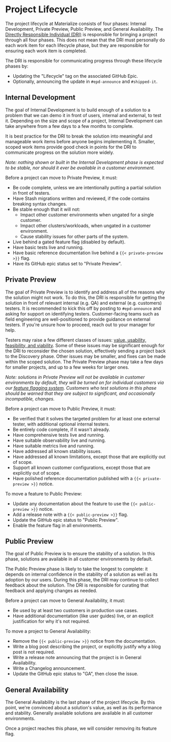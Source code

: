 # Project Lifecycle

The project lifecycle at Materialize consists of four phases:
Internal Development, Private Preview, Public Preview, and General
Availability. The [Directly Responsible Individual (DRI)](./project-management.md)
is responsible for bringing a project through all four phases.
This does not mean that the DRI must personally do each work item
for each lifecycle phase, but they are responsible for ensuring
each work item is completed.

The DRI is responsible for communicating progress through these
lifecycle phases by:

- Updating the "Lifecycle" tag on the associated GitHub Epic.
- Optionally, announcing the update in `#epd-announce` and
  `#shipped-it`.

## Internal Development

The goal of Internal Development is to build enough of a solution
to a problem that we can demo it in front of users, internal and external,
to test it. Depending on the size and scope of a project,
Internal Development can take anywhere from a few days to a few months to complete.

It is best practice for the DRI to break the solution into meaningful
and manageable work items before anyone begins implementing it.
Smaller, scoped work items provide good check in points for the
DRI to communicate progress on the solution more widely.

_Note: nothing shown or built in the Internal Development phase is
expected to be stable, nor should it ever be available in a customer environment._

Before a project can move to Private Preview, it must:

- Be code complete, unless we are intentionally putting a
  partial solution in front of testers.
- Have Stash migrations written and reviewed, if the code contains
  breaking syntax changes.
- Be stable enough that it will not:
    - Impact other customer environments when ungated for a single customer.
    - Impact other clusters/workloads, when ungated in a customer environment.
    - Cause stability issues for other parts of the system.
- Live behind a gated feature flag (disabled by default).
- Have basic tests live and running.
- Have basic reference documentation live behind a `{{< private-preview >}}` flag.
- Have its GitHub epic status set to "Private Preview".

## Private Preview

The goal of Private Preview is to identify and address all of
the reasons why the solution might not work. To do this, the
DRI is responsible for getting the solution in front of relevant
internal (e.g. QA) and external (e.g. customers) testers.
It is recommended to kick this off by posting to `#epd-announce`
and asking for support on identifying testers. Customer-facing
teams such as field engineering are well-positioned to provide
guidance on external testers. If you're unsure how to proceed,
reach out to your manager for help.

Testers may raise a few different classes of issues:
[value, usability, feasibility, and viability](https://www.svpg.com/four-big-risks/).
Some of these issues may be significant enough for the DRI to
reconsider the chosen solution, effectively sending a project
back to the Discovery phase. Other issues may be smaller, and
fixes can be made within the scoped solution. The Private Preview
phase may take a few days for smaller projects, and up to a few
weeks for larger ones.

_Note: solutions in Private Preview will not be available in
customer environments by default, they will be turned on for
individual customers via our [feature flagging system](https://www.notion.so/materialize/45cf26682e1b4d1d87325d04f5885725).
Customers who test solutions in this phase should be warned
that they are subject to significant, and occasionally
incompatible, changes._

Before a project can move to Public Preview, it must:

- Be verified that it solves the targeted problem for at least
  one external tester, with additional optional internal testers.
- Be entirely code complete, if it wasn't already.
- Have comprehensive tests live and running.
- Have suitable observability live and running.
- Have suitable metrics live and running.
- Have addressed all known stability issues.
- Have addressed all known limitations, except those that are explicitly out of scope.
- Support all known customer configurations, except those that are explicitly out of scope.
- Have polished reference documentation published with a `{{< private-preview >}}` notice.

To move a feature to Public Preview:

- Update any documentation about the feature to use the `{{< public-preview >}}` notice.
- Add a release note with a `{{< public-preview >}}` flag.
- Update the GitHub epic status to "Public Preview".
- Enable the feature flag in all environments.

## Public Preview

The goal of Public Preview is to ensure the stability of a
solution. In this phase, solutions are available in all customer
environments by default.

The Public Preview phase is likely to take the longest to
complete: it depends on internal confidence in the stability of
a solution as well as its adoption by our users. During this phase,
the DRI may continue to collect feedback about the solution. The
DRI is responsible for curating that feedback and applying
changes as needed.

Before a project can move to General Availability, it must:

- Be used by at least two customers in production use cases.
- Have additional documentation (like user guides) live, or
  an explicit justification for why it's not required.

To move a project to General Availability:

- Remove the `{{< public-preview >}}` notice from the documentation.
- Write a blog post describing the project, or explicitly
  justify why a blog post is not required.
- Write a release note announcing that the project is in General Availability.
- Write a Changelog announcement.
- Update the GitHub epic status to "GA", then close the issue.

## General Availability

The General Availability is the last phase of the project
lifecycle. By this point, we're convinced about a solution's value,
as well as its performance and stability. Generally available
solutions are available in all customer environments.

Once a project reaches this phase, we will consider removing its
feature flag.
